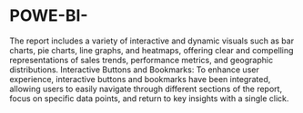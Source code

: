 # POWE-BI-

The report includes a variety of interactive and dynamic visuals such as bar charts, pie charts, line graphs, and heatmaps, offering clear and compelling representations of sales trends, performance metrics, and geographic distributions.
Interactive Buttons and Bookmarks: To enhance user experience, interactive buttons and bookmarks have been integrated, allowing users to easily navigate through different sections of the report, focus on specific data points, and return to key insights with a single click.
